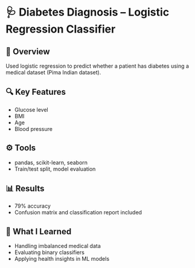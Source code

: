 # 🩺 Diabetes Diagnosis – Logistic Regression Classifier

## 📌 Overview  
Used logistic regression to predict whether a patient has diabetes using a medical dataset (Pima Indian dataset).

## 🔍 Key Features  
- Glucose level  
- BMI  
- Age  
- Blood pressure

## ⚙️ Tools  
- pandas, scikit-learn, seaborn  
- Train/test split, model evaluation

## 📊 Results  
- 79% accuracy  
- Confusion matrix and classification report included

## 🧠 What I Learned  
- Handling imbalanced medical data  
- Evaluating binary classifiers  
- Applying health insights in ML models
